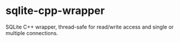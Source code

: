 # sqlite-cpp-wrapper
SQLite C++ wrapper, thread-safe for read/write access and single or multiple connections.
